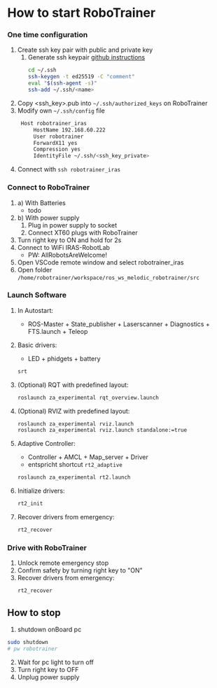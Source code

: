 # How to start RoboTrainer

### One time configuration
1. Create ssh key pair with public and private key
   1. Generate ssh keypair [github instructions](https://docs.github.com/en/authentication/connecting-to-github-with-ssh/generating-a-new-ssh-key-and-adding-it-to-the-ssh-agent) 
      ```bash
      cd ~/.ssh
      ssh-keygen -t ed25519 -C "comment"
      eval "$(ssh-agent -s)"
      ssh-add ~/.ssh/<name>
      ```
2. Copy <ssh_key>.pub into `~/.ssh/authorized_keys` on RoboTrainer
3. Modify own `~/.ssh/config` file
   ```bash
    Host robotrainer_iras
        HostName 192.168.60.222
        User robotrainer
        ForwardX11 yes
        Compression yes
        IdentityFile ~/.ssh/<ssh_key_private>
    ```
4. Connect with `ssh robotrainer_iras`

### Connect to RoboTrainer
1. a) With Batteries
   - todo
2. b) With power supply
   1. Plug in power supply to socket
   2. Connect XT60 plugs with RoboTrainer
3. Turn right key to ON and hold for 2s
4. Connect to WiFi IRAS-RobotLab
   - PW: AllRobotsAreWelcome!
5. Open VSCode remote window and select robotrainer_iras
6. Open folder `/home/robotrainer/workspace/ros_ws_melodic_robotrainer/src`

### Launch Software

1. In Autostart:
   - ROS-Master + State_publisher + Laserscanner + Diagnostics + FTS.launch + Teleop

2. Basic drivers:
   - LED + phidgets + battery
   ```bash
   srt
   ``` 
3. (Optional) RQT with predefined layout:
   ```bash
   roslaunch za_experimental rqt_overview.launch
   ``` 
4. (Optional) RVIZ with predefined layout:
   ```bash
   roslaunch za_experimental rviz.launch
   roslaunch za_experimental rviz.launch standalone:=true
   ``` 
5. Adaptive Controller:
   - Controller + AMCL + Map_server + Driver
   - entspricht shortcut `rt2_adaptive`
   ```bash
   roslaunch za_experimental rt2.launch
   ``` 

6. Initialize drivers:
   ```bash
   rt2_init
   ```

7. Recover drivers from emergency:
   ```bash
   rt2_recover
   ```

### Drive with RoboTrainer
1. Unlock remote emergency stop
2. Confirm safety by turning right key to "ON"
3. Recover drivers from emergency:
   ```bash
   rt2_recover
   ```


## How to stop
1. shutdown onBoard pc
```bash
sudo shutdown
# pw robotrainer
```
2. Wait for pc light to turn off
3. Turn right key to OFF
4. Unplug power supply